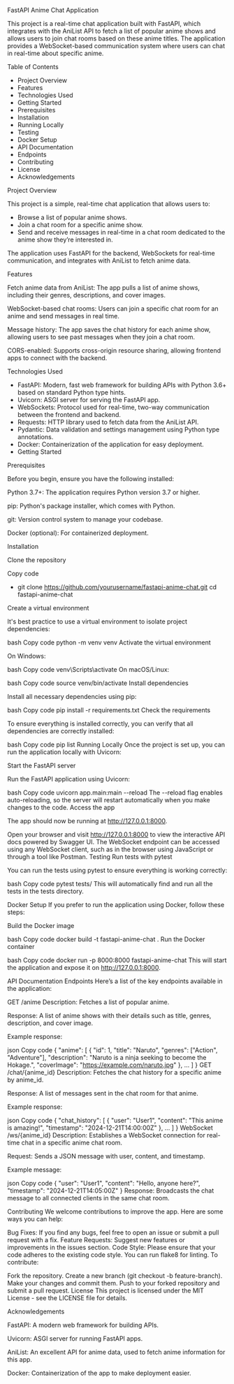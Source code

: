 FastAPI Anime Chat Application

This project is a real-time chat application built with FastAPI, which integrates with the AniList API to fetch a list of popular anime shows and allows users to join chat rooms based on these anime titles. The application provides a WebSocket-based communication system where users can chat in real-time about specific anime.

Table of Contents
- Project Overview
- Features
- Technologies Used
- Getting Started
- Prerequisites
- Installation
- Running Locally
- Testing
- Docker Setup
- API Documentation
- Endpoints
- Contributing
- License
- Acknowledgements


Project Overview

This project is a simple, real-time chat application that allows users to:

- Browse a list of popular anime shows.
- Join a chat room for a specific anime show.
- Send and receive messages in real-time in a chat room dedicated to the anime show they’re interested in.

The application uses FastAPI for the backend, WebSockets for real-time communication, and integrates with AniList to fetch anime data.

Features

Fetch anime data from AniList: The app pulls a list of anime shows, including their genres, descriptions, and cover images.

WebSocket-based chat rooms: Users can join a specific chat room for an anime and send messages in real time.

Message history: The app saves the chat history for each anime show, allowing users to see past messages when they join a chat room.

CORS-enabled: Supports cross-origin resource sharing, allowing frontend apps to connect with the backend.

Technologies Used
- FastAPI: Modern, fast web framework for building APIs with Python 3.6+ based on standard Python type hints.
- Uvicorn: ASGI server for serving the FastAPI app.
- WebSockets: Protocol used for real-time, two-way communication between the frontend and backend.
- Requests: HTTP library used to fetch data from the AniList API.
- Pydantic: Data validation and settings management using Python type annotations.
- Docker: Containerization of the application for easy deployment.
- Getting Started

Prerequisites

Before you begin, ensure you have the following installed:

Python 3.7+: The application requires Python version 3.7 or higher.

pip: Python's package installer, which comes with Python.

git: Version control system to manage your codebase.

Docker (optional): For containerized deployment.

Installation

Clone the repository

Copy code
- git clone https://github.com/yourusername/fastapi-anime-chat.git
cd fastapi-anime-chat

Create a virtual environment

It's best practice to use a virtual environment to isolate project dependencies:

bash
Copy code
python -m venv venv
Activate the virtual environment

On Windows:

bash
Copy code
venv\Scripts\activate
On macOS/Linux:

bash
Copy code
source venv/bin/activate
Install dependencies

Install all necessary dependencies using pip:

bash
Copy code
pip install -r requirements.txt
Check the requirements

To ensure everything is installed correctly, you can verify that all dependencies are correctly installed:

bash
Copy code
pip list
Running Locally
Once the project is set up, you can run the application locally with Uvicorn:

Start the FastAPI server

Run the FastAPI application using Uvicorn:

bash
Copy code
uvicorn app.main:main --reload
The --reload flag enables auto-reloading, so the server will restart automatically when you make changes to the code.
Access the app

The app should now be running at http://127.0.0.1:8000.

Open your browser and visit http://127.0.0.1:8000 to view the interactive API docs powered by Swagger UI.
The WebSocket endpoint can be accessed using any WebSocket client, such as in the browser using JavaScript or through a tool like Postman.
Testing
Run tests with pytest

You can run the tests using pytest to ensure everything is working correctly:

bash
Copy code
pytest tests/
This will automatically find and run all the tests in the tests directory.

Docker Setup
If you prefer to run the application using Docker, follow these steps:

Build the Docker image

bash
Copy code
docker build -t fastapi-anime-chat .
Run the Docker container

bash
Copy code
docker run -p 8000:8000 fastapi-anime-chat
This will start the application and expose it on http://127.0.0.1:8000.

API Documentation
Endpoints
Here’s a list of the key endpoints available in the application:

GET /anime
Description: Fetches a list of popular anime.

Response: A list of anime shows with their details such as title, genres, description, and cover image.

Example response:

json
Copy code
{
  "anime": [
    {
      "id": 1,
      "title": "Naruto",
      "genres": ["Action", "Adventure"],
      "description": "Naruto is a ninja seeking to become the Hokage.",
      "coverImage": "https://example.com/naruto.jpg"
    },
    ...
  ]
}
GET /chat/{anime_id}
Description: Fetches the chat history for a specific anime by anime_id.

Response: A list of messages sent in the chat room for that anime.

Example response:

json
Copy code
{
  "chat_history": [
    {
      "user": "User1",
      "content": "This anime is amazing!",
      "timestamp": "2024-12-21T14:00:00Z"
    },
    ...
  ]
}
WebSocket /ws/{anime_id}
Description: Establishes a WebSocket connection for real-time chat in a specific anime chat room.

Request: Sends a JSON message with user, content, and timestamp.

Example message:

json
Copy code
{
  "user": "User1",
  "content": "Hello, anyone here?",
  "timestamp": "2024-12-21T14:05:00Z"
}
Response: Broadcasts the chat message to all connected clients in the same chat room.

Contributing
We welcome contributions to improve the app. Here are some ways you can help:

Bug Fixes: If you find any bugs, feel free to open an issue or submit a pull request with a fix.
Feature Requests: Suggest new features or improvements in the issues section.
Code Style: Please ensure that your code adheres to the existing code style. You can run flake8 for linting.
To contribute:

Fork the repository.
Create a new branch (git checkout -b feature-branch).
Make your changes and commit them.
Push to your forked repository and submit a pull request.
License
This project is licensed under the MIT License - see the LICENSE file for details.

Acknowledgements

FastAPI: A modern web framework for building APIs.

Uvicorn: ASGI server for running FastAPI apps.

AniList: An excellent API for anime data, used to fetch anime information for this app.

Docker: Containerization of the app to make deployment easier.



